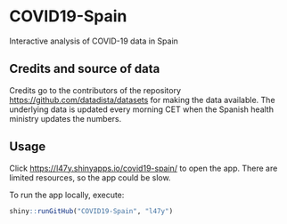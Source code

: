 # COVID19-Spain
Interactive analysis of COVID-19 data in Spain

## Credits and source of data
Credits go to the contributors of the repository https://github.com/datadista/datasets for making the data available. The underlying data is updated every morning CET when the Spanish health ministry updates the numbers. 

## Usage

Click https://l47y.shinyapps.io/covid19-spain/ to open the app. There are limited resources, so the app could be slow. 

To run the app locally, execute:

```r 
shiny::runGitHub("COVID19-Spain", "l47y")
```
